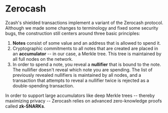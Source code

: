 # Zerocash

Zcash's shielded transactions implement a variant of the Zerocash protocol. Although we made some changes to terminology and fixed some security bugs, the construction still centers around three basic principles:

1. **Notes** consist of some value and an address that is allowed to spend it.
2. Cryptographic commitments to all notes that are created are placed in an **accumulator** -- in our case, a Merkle tree. This tree is maintained by all full nodes on the network.
3. In order to spend a note, you reveal a **nullifier** that is bound to the note. The nullifier doesn't reveal which note you are spending. The list of previously revealed nullifiers is maintained by all nodes, and a transaction that attempts to reveal a nullifier twice is rejected as a double-spending transaction.

In order to support large accumulators like deep Merkle trees -- thereby maximizing privacy -- Zerocash relies on advanced zero-knowledge proofs called **zk-SNARKs**.
